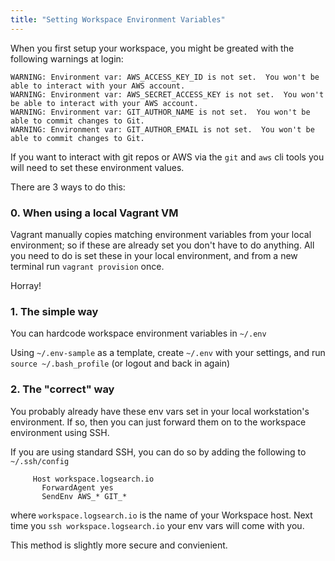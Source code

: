 ```yaml
---
title: "Setting Workspace Environment Variables"
---
```


When you first setup your workspace, you might be greated with the following warnings at login:


    WARNING: Environment var: AWS_ACCESS_KEY_ID is not set.  You won't be able to interact with your AWS account. 
    WARNING: Environment var: AWS_SECRET_ACCESS_KEY is not set.  You won't be able to interact with your AWS account. 
    WARNING: Environment var: GIT_AUTHOR_NAME is not set.  You won't be able to commit changes to Git. 
    WARNING: Environment var: GIT_AUTHOR_EMAIL is not set.  You won't be able to commit changes to Git.

If you want to interact with git repos or AWS via the `git` and `aws` cli tools you will need to set these environment values.

There are 3 ways to do this:

### 0.  When using a local Vagrant VM

Vagrant manually copies matching environment variables from your local environment; so if these are already set you don't have to do anything.  All you need to do is set these in your local environment, and from a new terminal run `vagrant provision` once.

Horray!

### 1.  The simple way

You can hardcode workspace environment variables in `~/.env`

Using `~/.env-sample` as a template, create `~/.env` with your settings, and run `source ~/.bash_profile` (or logout and back in again)

### 2.  The "correct" way

You probably already have these env vars set in your local workstation's environment.  If so, then you can just forward them on to the workspace environment using SSH.

If you are using standard SSH, you can do so by adding the following to `~/.ssh/config`

         Host workspace.logsearch.io
           ForwardAgent yes
           SendEnv AWS_* GIT_*

where `workspace.logsearch.io` is the name of your Workspace host.  Next time you `ssh workspace.logsearch.io` your env vars will come with you.

This method is slightly more secure and convienient.